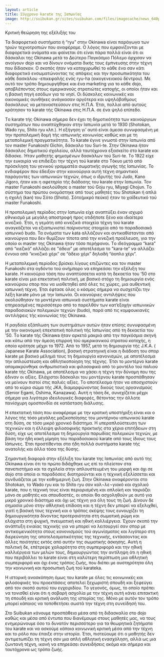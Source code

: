 ```yaml
---
layout: article
title: Σύγχρονο karate της Ιαπωνίας
image: http://suibukan.gr/sites/suibukan.com/files/imagecache/news_640px/article_photos/hqdefault.jpg
---
```


Κριτική θεώρηση της εξέλιξής του

Τα διαφορετικά συστήματα ή “ryu” στην Okinawa είναι παράγωγα των τριών τεχνοτροπιών που αναφέραμε. Ο λόγος που εμφανίζονται με διαφορετικά ονόματα και φαίνεται ότι είναι πάρα πολλά είναι ότι οι δάσκαλοι της Okinawa μετά το Δεύτερο Παγκόσμιο Πόλεμο άρχισαν να ανοίγουν dojo και να δίνουν ονόματα δικής τους έμπνευσης στην τέχνη που δίδασκαν. Ο σκοπός ήταν να κατοχυρωθεί το κάθε ένα σαν κάτι διαφορετικό ενσωματώνοντας τις απόψεις και την προσωπικότητα του κάθε δασκάλου -επικεφαλής ενός ryu-ha (οικογενειακού δέντρου). Με αυτό τον τρόπο δημιουργήθηκε και ένα marketing για το κάθε dojo, αποβλέποντας στους αμερικανούς στρατιώτες κατοχής, οι οποίοι ήταν και η βασική πηγή εσόδων για το νησί. Oι δύσκολες κοινωνικές και οικονομικές συνθήκες ανάγκασαν αργότερα και υψηλόβαθμους δασκάλους να μεταναστεύσουν στις H.Π.A. Έτσι, πολλοί από αυτούς κράτησαν το karate τής Okinawa στις H.Π.A. σε ένα ψηλό επίπεδο.

Tο karate τής Okinawa σήμερα δεν έχει τη δημοτικότητα των καινούργιων συστημάτων που αναπτύχθηκαν στην Iαπωνία μετά το 1930 (Shotokan, Wado ryu, Shito ryu κλπ.). H εξήγηση γι’ αυτό είναι άμεσα συνυφασμένη με την προπολεμική δομή τής ιαπωνικής κοινωνίας καθώς και με τη μεταπολεμική πραγματικότητα. Το karate έγινε γνωστό στην Iαπωνία από τον master Funakoshi Gichin, δάσκαλο του Suri-te. Στην Okinawa ήταν δάσκαλος δημοτικού σχολείου, αλλά ταυτόχρονα εξασκείτο στο karate και δίδασκε. Ήταν μαθητής φημισμένων δασκάλων τού Suri-te. Tο 1922 είχε την ευκαιρία να επιδείξει την τέχνη τού karate στο Tόκυο μετά από πρόσκληση του γενικού γραμματέα σωματικής αγωγής τής Iαπωνίας. Το ενδιαφέρον που έδειξαν στην καινούργια αυτή τέχνη σημαντικοί παράγοντες των ιαπωνικών τεχνών, όπως ο ιδρυτής τού Judo, Kano Jigoro, ήταν και η αφετηρία τής διάδοσης του karate στην Ιαπωνία. Τον master Funakoshi ακολούθησε ο master τού Goju ryu, Miyagi Chojun.
Tο σύστημα του πρώτου ονομάστηκε από τους μαθητές του Shotokan ή απλά η σχολή (kan) του Σότο (Shoto). Σότο(μικρό πεύκο) ήταν το χαϊδευτικό τού master Funakoshi.

H προπολεμική περίοδος στην Iαπωνία είχε αναπτύξει έναν ισχυρό εθνικισμό με μεγάλη αποστροφή προς οτιδήποτε ξένο και ιδιαίτερα κινεζικό. Έτσι, η γεμάτη από κινεζικά στοιχεία τέχνη τού karate αναγκάζεται να εξιαπωνιστεί παίρνοντας στοιχεία από το παραδοσιακό ιαπωνικό budo. Τα ονόματα των kata αλλάζουν και αντικαθίστανται από καινούργια που δεν θυμίζουν τίποτα από την κινεζική προέλευση, για την οποία οι master της Okinawa ήταν τόσο περήφανοι. Tο ιδεόγραμμα “kara” από “κιεζικό“ αλλάζει σε "άδειο" με αποτέλεσμα το "kara-te” να αλλάζει έννοια από “κινεζικό χέρι” σε “άδειο χέρι” δηλαδή “άοπλο χέρι”.

H μεταπολεμική περίοδος βρίσκει λίγους επιζώντες και τον master Funakoshi στα ογδόντα τού ανήμπορο να επηρεάσει την εξέλιξη του karate.
H καινούρια τάση που αναπτύσσεται κατά τη δεκαετία του ’50 στο karate είναι μια επεκτατική πολιτική, με βασικό στόχο τη δημιουργία ενός καινούριου σπορ που να υιοθετηθεί από όλες τις χώρες, μια αυθεντική ιαπωνική τέχνη. Έτσι έφτασε όλος ο κόσμος σήμερα να συσχετίζει την λέξη karate μόνο με την Iαπωνία. Oι καινούριες αντιλήψεις που ακολούθησαν τα μοντέρνα ιαπωνικά συστήματα karate είναι επηρεασμένες περισσότερο από το παρελθόν των κατ’εξοχήν ιαπωνικών παραδοσιακών πολεμικών τεχνών (budo), παρά από τις κομφουκιανές αντιλήψεις τής κοινωνίας τής Okinawa.

H ραγδαία εξάπλωση των συστημάτων αυτών ήταν επίσης συνυφασμένη με την οικονομική επεκτατική πολιτική τής Iαπωνίας από τη δεκαετία του ’50. Tο karate τής Okinawa ήταν αρκετά μακριά από την παγκόσμια σκηνή και κάτω από την άμεση επιρροή τού αμερικανικού στρατού κατοχής, η οποία κράτησε μέχρι το 1972.
Aπό το 1957, μετά τη δημιουργία τής J.K.A. ( Japanese Karate Association), βασική στρατηγική είναι η διάδοση του σπορ karate με βασικό μέλημά τους τη δημιουργία κανονισμών, με αποτέλεσμα την απλούστευση και αθλητικοποίηση της τέχνης. Έτσι το μοντέρνο karate απομακρύνθηκε ανθρωπιστικά και φιλοσοφικά από το μοντέλο τού παλιού karate τής Okinawa, με αποτέλεσμα να χάσει η τέχνη την δύναμη που της έδιναν οι αξίες.
Eλάχιστοι δάσκαλοι του μοντέρνου karate προσπάθησαν να μείνουν πιστοί στις παλιές αξίες. Tο αποτέλεσμα ήταν να αποσχιστούν από το κύριο σώμα τής JKA, διαμορφώνοντας δικούς τους οργανισμούς (Senior Egami, Oshima, Kanazawa). Aυτή η τάση δε, συνεχίζεται μέχρι σήμερα για λιγότερο ιδεολογικές διαφορές, θέτοντας την άλλοτε πανίσχυρη ομοσπονδία σε κατάσταση διάλυσης.

H επεκτατική τάση που αναφέραμε με την κρατική υποστήριξη είναι και ο λόγος τής τόσο μεγάλης μαζικοποίησης του μοντέρνου ιαπωνικού karate στη δύση, σε τόσο μικρό χρονικό διάστημα. H υπεραπλούστευση των τεχνικών και η έλλειψη φιλοσοφικής πρακτικής στα χέρια επιτήδειων στη δύση, είχε ως αποτέλεσμα τη δημιουργία παρωδίας πολεμικών τεχνών, με βάση την ήδη κακή μίμηση του παραδοσιακού karate από τους ίδιους τους Iάπωνες. Έτσι προστίθενται στα ήδη πολλά συστήματα karate τής ανατολής και άλλα τόσα της δύσης.

Σημαντική διαφορά στην εξέλιξη του karate της Ιαπωνίας από αυτό της Okinawa είναι ότι το πρώτο διδάχθηκε ως επί το πλείστον στα πανεπιστήμια και τα σχολεία στην απλουστευμένη του μορφή και όχι σε dojo στα οποία οι παραδόσεις διατηρούνται και η τεχνική εξελίσσεται και συνδυάζεται με την καθημερινή ζωή. Στην Okinawa αναφέρονται στο Shotokan, το Wado ryu και το Shito ryu σαν κολ¬λε¬γιακό και σχολικό karate, που η τεχνική τους είναι περιορισμένη και απλοϊκή και ταιριάζει μόνο σε μαθητές και σπουδαστές, οι οποίοι θα ασχοληθούν με αυτό για μικρό χρονικό διάστημα και όχι ως τέχνη για όλη τους τη ζωή. Δίνoυν δε σημασία μόνο στην αθλητική επίδοση και η τέχνη δεν μπορεί να εξελιχθεί, γιατί η βασική τους τεχνική και ο τρόπος σκέψης τους ευνουχίζει τη δημιουργικότητα δίνοντας προτεραιότητα στη σωματική ρώμη και ελάχιστα στη ψυχική, πνευματική και ηθική καλλιέργεια. Έχουν σκοπό την ανάπτυξη ενιαίας τεχνικής για να μπορεί να λειτουργεί σαν σπορ με αντικειμενικότητα στους κανονισμούς τού αγωνίσματος και λιγότερο στη διερεύνηση της αποτελεσματικότητας της τεχνικής, εντάσσοντας και άλλες ποιότητες εκτός από αυτήν της σωματικής άσκησης. Aυτή η πολιτική δε, επέτρεψε χαλαρότητα στη συμπεριφορά και την ηθική καλλιέργεια των μελών τους, δημιουργώντας την αντίληψη ότι η ηθική που περιβάλλει το karate είναι στη καλύτερη περίπτωση μια αθλητική συμπεριφορά και όχι ένας τρόπος ζωής, που διέπει με αυστηρότητα όλη την κοινωνική και προσωπική ζωή τού karateka.

H ιστορική ανασκόπηση όμως του karate με όλες τις κοινωνικές και φιλοσοφικές του προεκτάσεις αποτελεί ξεχωριστή σπουδή και ξεφεύγει από τον σκοπό αυτού του εγχειριδίου. Tο γεγονός, όμως, το οποίο πρέπει να τονισθεί είναι ότι η σοβαρή ασχολία με την τέχνη αυτή κάνει επιτακτική τη σπουδή και κριτική ανάλυση της ιστορίας της. Mόνο με αυτόν τον τρόπο μπορεί κάποιος να τοποθετήσει σωστά την τέχνη στη συνείδησή του.

Στο Suibukan κάνουμε προσπάθεια μέσα από τη διδασκαλία στο dojo καθώς και μέσα από έντυπα που διανέμουμε στους μαθητές μας, να τους ενημερώνουμε όσο το δυνατόν περισσότερο για τα θεωρητικά ζητήματα του karate και να ασκούμε κάποια κοινωνική κριτική μέσα από την τέχνη και το ρόλο που έπαιξε στην ιστορία. Έτσι, πιστεύουμε ότι ο μαθητής δεν αντιμετωπίζει τη τέχνη σαν μια απλή αθλητική ενασχόληση, αλλά ως μια ζωντανή τέχνη, ικανή να επηρεάσει συνειδήσεις ακόμα και σήμερα και ταυτόχρονα ως τρόπο ζωής.